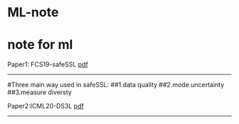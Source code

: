 # ML-note
note for ml
===
Paper1: FCS19-safeSSL [pdf](http://www.lamda.nju.edu.cn/liyf/paper/FCS19-SafeSSL.pdf)
____

 #Three main way used in safeSSL: 
 ##1.data quality
 ##2.mode uncertainty
 ##3.measure diversty

Paper2:ICML20-DS3L [pdf](http://cs.nju.edu.cn/liyf/paper/icml20-DS3L.pdf)
____
